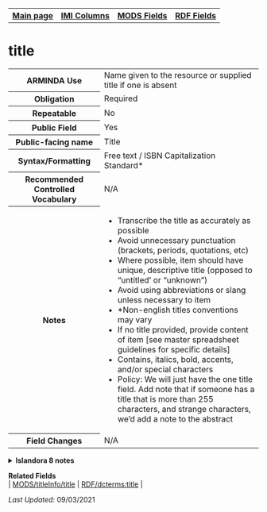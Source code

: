 <html>

<body>
<table style="width:100%">
  <tr>
    <th><a href="index.md">Main page</a></th>
	<th><a href="IMI.md">IMI Columns</a></th>
    <th><a href="MODS.md">MODS Fields</a></th>
    <th><a href="RDF.md">RDF Fields</a></th>
  </tr>
</table>

<h1>title</h1>
<table>
<tr>
	<th>ARMINDA Use</th>
	<td>Name given to the resource or supplied title if one is absent</td>
</tr>
<tr>
	<th>Obligation</th>
	<td>Required</td>
</tr>
<tr>
	<th>Repeatable</th>
	<td>No</td>
</tr>
<tr>
	<th>Public Field</th>
	<td>Yes</td>
</tr>
<tr>
	<th>Public-facing name</th>
	<td>Title</td>
</tr>
<tr>
	<th>Syntax/Formatting</th>
	<td>Free text / ISBN Capitalization Standard*</td>
</tr>
<tr>
	<th>Recommended Controlled Vocabulary</th>
	<td>N/A</td>
</tr>
<tr>
	<th>Notes</th>
	<td>
		<ul>
			<li>Transcribe the title as accurately as possible</li>
			<li>Avoid unnecessary punctuation (brackets, periods, quotations, etc)</li>
			<li>Where possible, item should have unique, descriptive title (opposed to “untitled’ or “unknown”)</li>
			<li>Avoid using abbreviations or slang unless necessary to item</li>
			<li>*Non-english titles conventions may vary</li>
			<li>If no title provided, provide content of item [see master spreadsheet guidelines for specific details]</li>
			<li>Contains, italics, bold, accents, and/or special characters</li>
			<li>Policy: We will just have the one title field. Add note that if someone has a title that is more than 255 characters, and strange characters, we’d add a note to the abstract</li>
		</ul>
	</td>
</tr>
<tr>
	<th>Field Changes</th>
	<td>N/A</td>
</tr>
</table>
<details>
		<summary><b>Islandora 8 notes</b></summary>
			<table>
				<tr>
					<th><i>Note</i>
					<th><i>Type of field</i>
					<th><i>Max Length/Repeatability</i>
					<th><i>Type of Item Reference/Vocabulary</i>
				</tr>
				<tr>
					<td>Default field</td>
					<td>text (plain)</td>
					<td>255 characters / Limited (1)</td>
					<td>N/A</td>
				</tr>
			</table>
</details>
  <dl>
	<dt><b>Related Fields</b></dt>
		| <a href="mods.titleInfo.title.md">MODS/titleInfo/title</a> | <a href="rdf.dcterms.title.md">RDF/dcterms:title</a> |
</dl>
</dl>
<p><i>Last Updated: </i>09/03/2021</p>
</body>
</html>